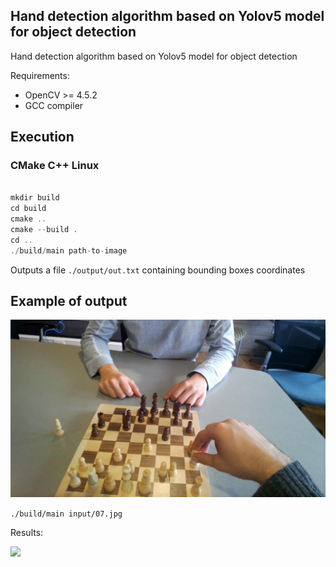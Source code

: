 ## Hand detection algorithm based on Yolov5 model for object detection

Hand detection algorithm based on Yolov5 model for object detection

Requirements:
- OpenCV >= 4.5.2
- GCC compiler

## Execution

### CMake C++ Linux
```C++ Linux

mkdir build
cd build
cmake ..
cmake --build .
cd ..
./build/main path-to-image 
```
Outputs a file ```./output/out.txt``` containing bounding boxes coordinates 

## Example of output

<img src="https://github.com/CristianBold4/CVproject/blob/main/HandDetection/input/07.jpg">

```./build/main input/07.jpg```

Results:

<img src="https://github.com/CristianBold4/CVproject/blob/main/HandDetection/output/img.jpg">

